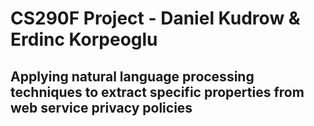 # CS290F Project - Daniel Kudrow & Erdinc Korpeoglu

## Applying natural language processing techniques to extract specific properties from web service privacy policies


